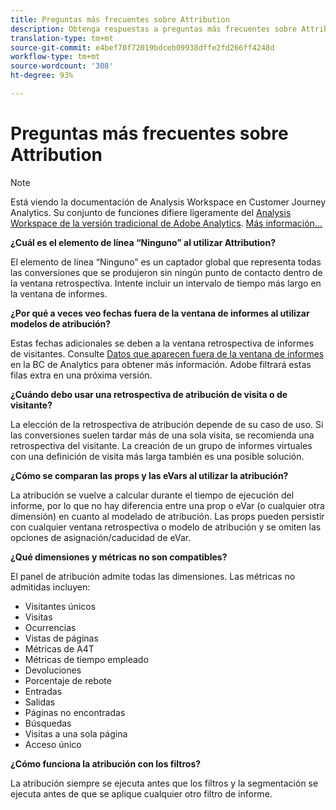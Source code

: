 ```yaml
---
title: Preguntas más frecuentes sobre Attribution
description: Obtenga respuestas a preguntas más frecuentes sobre Attribution.
translation-type: tm+mt
source-git-commit: e4bef70f72019bdceb09938dffe2fd266ff4248d
workflow-type: tm+mt
source-wordcount: '308'
ht-degree: 93%

---
```



# Preguntas más frecuentes sobre Attribution

>[!NOTE]
>
>Está viendo la documentación de Analysis Workspace en Customer Journey Analytics. Su conjunto de funciones difiere ligeramente del [Analysis Workspace de la versión tradicional de Adobe Analytics](https://docs.adobe.com/content/help/es-ES/analytics/analyze/analysis-workspace/home.html). [Más información...](/help/getting-started/cja-aa.md)

**¿Cuál es el elemento de línea “Ninguno” al utilizar Attribution?**

El elemento de línea “Ninguno” es un captador global que representa todas las conversiones que se produjeron sin ningún punto de contacto dentro de la ventana retrospectiva. Intente incluir un intervalo de tiempo más largo en la ventana de informes.

**¿Por qué a veces veo fechas fuera de la ventana de informes al utilizar modelos de atribución?**

Estas fechas adicionales se deben a la ventana retrospectiva de informes de visitantes. Consulte [Datos que aparecen fuera de la ventana de informes](https://helpx.adobe.com/es/analytics/kb/data-appearing-outside-reporting-window.html) en la BC de Analytics para obtener más información. Adobe filtrará estas filas extra en una próxima versión.

**¿Cuándo debo usar una retrospectiva de atribución de visita o de visitante?**

La elección de la retrospectiva de atribución depende de su caso de uso. Si las conversiones suelen tardar más de una sola visita, se recomienda una retrospectiva del visitante. La creación de un grupo de informes virtuales con una definición de visita más larga también es una posible solución.

**¿Cómo se comparan las props y las eVars al utilizar la atribución?**

La atribución se vuelve a calcular durante el tiempo de ejecución del informe, por lo que no hay diferencia entre una prop o eVar (o cualquier otra dimensión) en cuanto al modelado de atribución. Las props pueden persistir con cualquier ventana retrospectiva o modelo de atribución y se omiten las opciones de asignación/caducidad de eVar.

**¿Qué dimensiones y métricas no son compatibles?**

El panel de atribución admite todas las dimensiones. Las métricas no admitidas incluyen:

* Visitantes únicos
* Visitas
* Ocurrencias
* Vistas de páginas
* Métricas de A4T
* Métricas de tiempo empleado
* Devoluciones
* Porcentaje de rebote
* Entradas
* Salidas
* Páginas no encontradas
* Búsquedas
* Visitas a una sola página
* Acceso único

**¿Cómo funciona la atribución con los filtros?**

La atribución siempre se ejecuta antes que los filtros y la segmentación se ejecuta antes de que se aplique cualquier otro filtro de informe.
